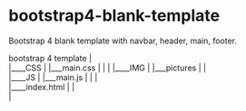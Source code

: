# bootstrap4-blank-template
Bootstrap 4 blank template with navbar, header, main, footer.

bootstrap 4 template
	|	
	|____CSS
	|		|___main.css
	|
	|
	|
	|____IMG
	|		|___pictures
	|
	|			
	|____JS
	|		|___main.js	
	|
	|
	|	
	|____index.html
	|
	|	
	|